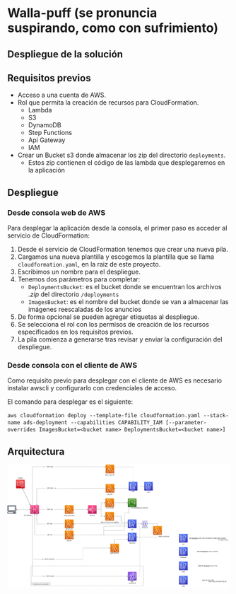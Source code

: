 # Walla-puff (se pronuncia suspirando, como con sufrimiento)

## Despliegue de la solución

## Requisitos previos
- Acceso a una cuenta de AWS.
- Rol que permita la creación de recursos para CloudFormation.
    - Lambda
    - S3
    - DynamoDB
    - Step Functions
    - Api Gateway
    - IAM
- Crear un Bucket s3 donde almacenar los zip del directorio `deployments`.
    - Estos zip contienen el código de las lambda que desplegaremos en la aplicación

## Despliegue

### Desde consola web de AWS

Para desplegar la aplicación desde la consola, el primer paso es acceder al servicio de CloudFormation:
1. Desde el servicio de CloudFormation tenemos que crear una nueva pila.
2. Cargamos una nueva plantilla y escogemos la plantilla que se llama `cloudformation.yaml`, en la raiz de este proyecto.
3. Escribimos un nombre para el despliegue.
4. Tenemos dos parámetros para completar:
    - `DeploymentsBucket`: es el bucket donde se encuentran los archivos *.zip* del directorio `/deployments`
    - `ImagesBucket`: es el nombre del bucket donde se van a almacenar las imágenes reescaladas de los anuncios
5. De forma opcional se pueden agregar etiquetas al despliegue.
6. Se selecciona el rol con los permisos de creación de los recursos especificados en los requisitos previos.
7. La pila comienza a generarse tras revisar y enviar la configuración del despliegue.

### Desde consola con el cliente de AWS

Como requisito previo para desplegar con el cliente de AWS es necesario instalar awscli y configurarlo con credenciales de acceso.

El comando para desplegar es el siguiente:

```
aws cloudformation deploy --template-file cloudformation.yaml --stack-name ads-deployment --capabilities CAPABILITY_IAM [--parameter-overrides ImagesBucket=<bucket name> DeploymentsBucket=<bucket name>]
```

## Arquitectura

![arquitectura](doc/arq_diagram.drawio.png)